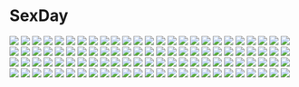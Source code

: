 # SexDay
![](https://konachan.com/image/3f6036e6dc1809bace1514195a020e46/Konachan.com%20-%20110424%20animal%20blonde_hair%20blue_eyes%20gun%20original%20seafh%20short_hair%20weapon.jpg)
![](https://konachan.com/image/d3302946eb3050e761c4efb9561d75c3/Konachan.com%20-%20216777%20animal%20anthropomorphism%20bird%20blonde_hair%20blue_eyes%20breasts%20choker%20cleavage%20crown%20dress%20gloves%20long_hair%20navel%20saikou-iro_aurora%20zhanjian_shaonu.jpg)
![](https://konachan.com/jpeg/2dd027380fd31044444221d1490ef07e/Konachan.com%20-%2089868%20black_hair%20blonde_hair%20elnestina_madry%20long_hair%20mercuria%20mitsumomo_mamu%20panties%20school_uniform%20short_hair%20tsurugi_ai%20twintails%20underwear.jpg)
![](https://konachan.com/image/ff24ac7e02979330be8d83f7f069145f/Konachan.com%20-%20180087%20blue_eyes%20crown%20glasses%20gloves%20gray_eyes%20gray_hair%20group%20gun%20katana%20leaves%20long_hair%20male%20pink_hair%20ribbons%20signed%20skirt%20sword%20tie%20twintails%20weapon.jpg)
![](https://konachan.com/image/946c4de1895c4944a7242d0c66a7af56/Konachan.com%20-%20278223%202girls%20azur_lane%20bell%20breasts%20cake%20camera%20christmas%20cleavage%20damiaodi%20fireworks%20food%20fruit%20long_hair%20phone%20ponytail%20purple_eyes%20sky%20watermelon.jpg)
![](https://konachan.com/image/15c69d862a388e6b51dd33cc5a823b13/Konachan.com%20-%20164456%20air%20bed%20fireworks%20kamio_misuzu%20moonknives%20ponytail%20tagme.jpg)
![](https://konachan.com/jpeg/cc561551cb646fa3a8ef4bb29517dcae/Konachan.com%20-%20227012%202girls%20aqua_eyes%20barefoot%20breasts%20brown_hair%20couch%20cropped%20feguimel%20orange_hair%20panties%20purple_eyes%20underwear%20waifu2x.jpg)
![](https://konachan.com/image/e372a7cb663de291951751d7333dcb62/Konachan.com%20-%20258424%20brown_eyes%20brown_hair%20butterfly%20fujiwara_hajime%20grass%20idolmaster%20idolmaster_cinderella_girls%20japanese_clothes%20kimono%20lamier%20moon%20short_hair.jpg)
![](https://konachan.com/image/3b730852ab8b7722f39bff221ad2cb28/Konachan.com%20-%20193564%20asakura_yume%20brown_hair%20christmas%20da_capo%20da_capo_dream_x%27mas%20da_capo_ii%20dress%20kayura_yuka%20thighhighs.jpg)
![](https://konachan.com/image/c00e4f89fd8d97b73aa83f1e4ba92ed7/Konachan.com%20-%2083551%20aizen_sousuke%20all_male%20bleach%20male.jpg)
![](https://konachan.com/image/e5590dcdfc8711ea70b7da341031de23/Konachan.com%20-%20113567%20animal%20dress%20fish%20futami_ami%20idolmaster%20mikii%20minase_iori%20miura_azusa%20thighhighs.jpg)
![](https://konachan.com/image/44a90330fb81d0d0d69720a26f42c4a2/Konachan.com%20-%20255980%20akizone%20anthropomorphism%20black_hair%20breasts%20elbow_gloves%20gloves%20kantai_collection%20long_hair%20nagato_%28kancolle%29%20red_eyes%20skirt%20thighhighs%20water.jpg)
![](https://konachan.com/image/efdfc90ea215b87bba6ab779d8b8cf7e/Konachan.com%20-%2089193%20erica_hartmann%20francesca_lucchini%20gertrud_barkhorn%20lynette_bishop%20miyafuji_yoshika%20monizumi_ishikawa%20sakamoto_mio%20sanya_v_litvyak%20strike_witches.jpg)
![](https://konachan.com/image/a6ef9a2feb683ea2450794de2f44d908/Konachan.com%20-%20128466%20bikini%20black_hair%20blue_eyes%20breasts%20cleavage%20persona%20persona_4%20shirogane_naoto%20short_hair%20swimsuit.jpg)
![](https://konachan.com/image/40abc61fa7e3b6495c66a56f4bd7a6ae/Konachan.com%20-%20243887%20all_male%20kukka%20male%20original.jpg)
![](https://konachan.com/image/0e9701a3a5a2f33afe7c60b92c2770be/Konachan.com%20-%20125382%20animal%20bird%20dress%20emanon123%20feathers%20idolmaster%20shijou_takane%20sky.jpg)
![](https://konachan.com/jpeg/6face324d8c2f617f367b530302afeb3/Konachan.com%20-%20246926%20bikini%20blush%20breasts%20brown_hair%20bubbles%20choker%20clouds%20game_cg%20long_hair%20navel%20purple_eyes%20sky%20sprite%20suzumori%20swimsuit%20twintails%20water%20yuuki_itsuka.jpg)
![](https://konachan.com/image/a3754035cdb58c173dd1917b10d6f879/Konachan.com%20-%20279022%202girls%20hat%20japanese_clothes%20kimono%20kukka%20original%20scarf%20shrine%20torii%20umbrella.jpg)
![](https://konachan.com/image/07b9bde425ddd2dc3b9ddc78a58f6efd/Konachan.com%20-%2019622%20akari%20breasts%20kono_minikuku_mo_utsukushii_sekai%20nipples%20undressing%20vector.jpg)
![](https://konachan.com/image/df3b909aa2003bc536862dd26f2a0776/Konachan.com%20-%2034495%20animal_ears%20blush%20clouds%20dress%20fang%20horo%20long_hair%20ookami_to_koushinryou%20orange_hair%20red_eyes%20shino_%28eefy%29%20sky%20tail%20wolfgirl.jpg)
![](https://konachan.com/image/92167a0924ef4c4ad2086cfc28172b07/Konachan.com%20-%20238104%20clouds%20mclelun%20nobody%20original%20scenic%20shade%20sky%20tree%20watermark.jpg)
![](https://konachan.com/jpeg/15ba2319a3511b4c76c071c5c8acedb3/Konachan.com%20-%20238723%20black_hair%20blush%20brown_eyes%20dualscreen%20gloves%20hat%20loli%20necklace%20ponytail%20scarf%20shana%20shorts%20skirt%20tachitsu_teto%20thighhighs%20waifu2x%20wink.jpg)
![](https://konachan.com/image/a44025b30046c99b9d5ba420c027063e/Konachan.com%20-%2027664%20blue_eyes%20brown_hair%20neon_genesis_evangelion%20soryu_asuka_langley%20swimsuit.jpg)
![](https://konachan.com/jpeg/cc966259b162f2ba594c8113075c4445/Konachan.com%20-%20293000%20anthropomorphism%20azur_lane%20brown_hair%20gloves%20horns%20long_hair%20mikasa_%28azur_lane%29%20signed%20sword%20tomocha_%28tmc_tmc8%29%20uniform%20weapon%20yellow_eyes.jpg)
![](https://konachan.com/image/c5a9f2c42a855aed554f60d86400953b/Konachan.com%20-%20200389%20blue_eyes%20blue_hair%20cirno%20dress%20fairy%20pokio%20ribbons%20short_hair%20summer%20touhou%20tree%20wings%20wink.jpg)
![](https://konachan.com/image/621870513593de81e9da58d7de984bea/Konachan.com%20-%2042349%202girls%20black_hair%20blonde_hair%20dress%20hakurei_reimu%20hat%20japanese_clothes%20kirisame_marisa%20landscape%20long_hair%20miko%20scenic%20sky%20touhou%20witch.jpg)
![](https://konachan.com/jpeg/48f3a7b2eed3ca3fdcc7ba48e89f2c99/Konachan.com%20-%20292362%20anthropomorphism%20autumn%20ayanami_%28azur_lane%29%20azur_lane%20javelin_%28azur_lane%29%20laffey_%28azur_lane%29%20mentai_mayo%20sleeping.jpg)
![](https://konachan.com/image/5b3b8aef3761bb6bac83ce2123a35b52/Konachan.com%20-%20137452%20accel_world%20bikini%20black_hair%20kuro_yuki_hime%20long_hair%20navel%20school_uniform%20swimsuit%20thighhighs%20wings%20yilan.jpg)
![](https://konachan.com/image/57f9b3cfb3280c14b04b04cf4a32a016/Konachan.com%20-%2062865%20forest%20group%20gumi%20japanese_clothes%20kagamine_len%20kagamine_rin%20kamui_gakupo%20male%20megurine_luka%20tree%20vocaloid.jpg)
![](https://konachan.com/image/aebeb202e7467b1da561e023b690551a/Konachan.com%20-%207973%20berrys%20izuno_youko%20kimizuka_aoi%20sphere.jpg)
![](https://konachan.com/image/25df0a550010ad015cb9e44e1a5cc41e/Konachan.com%20-%20204690%20bikini%20brown_hair%20kouji_%28astral_reverie%29%20navel%20original%20shade%20sleeping%20swimsuit.jpg)
![](https://konachan.com/image/d20dbd248bbfafa11e4db880eccea6e0/Konachan.com%20-%2021187%20sekirei.jpg)
![](https://konachan.com/image/b2441d610ae8a25d076f0da478681ed2/Konachan.com%20-%20286145%20animal_ears%20apron%20bell%20blush%20bow%20catgirl%20close%20headdress%20maid%20original%20pink_eyes%20pink_hair%20ribbons%20shiwasu_horio%20tail%20tears%20twintails.jpg)
![](https://konachan.com/image/6d23ee7e9af18d97f7611ad680361cc2/Konachan.com%20-%2016701%20bra%20duplicate%20nanao_naru%20panties%20rainbow_colored_icecream%20skirt%20underwear.jpg)
![](https://konachan.com/image/53f7ce129b346689565530a8b87c4e66/Konachan.com%20-%20164451%20a_luo%20brown_eyes%20brown_hair%20cape%20flowers%20petals%20rose%20ruby_rose%20rwby.jpg)
![](https://konachan.com/image/fbd8e7d3f289c3fd62bd389bc859fa04/Konachan.com%20-%20111907%20animal_ears%20bunny_ears%20bunnygirl%20japanese_clothes%20purple_hair%20red_eyes%20reisen_udongein_inaba%20tan_%28carbon%29%20touhou.jpg)
![](https://konachan.com/jpeg/405551e66c9fc21549147556313126fb/Konachan.com%20-%20255760%202girls%20autumn%20braids%20brown_hair%20camera%20green_eyes%20leaves%20long_hair%20ohara_mari%20pantyhose%20short_hair%20skirt%20thighhighs%20tree%20water%20wink%20yellow_eyes.jpg)
![](https://konachan.com/image/a7734b289c7d53ba5277d9065d84094a/Konachan.com%20-%20281940%20animal%20bird%20braids%20breasts%20cherry_blossoms%20cleavage%20clouds%20flowers%20food%20gloves%20green_eyes%20long_hair%20orange_hair%20pecorine%20petals%20skirt%20sky%20tiara.jpg)
![](https://konachan.com/image/b59b3f6c3f56f38e5a989ceb1ec87e24/Konachan.com%20-%20274885%20armor%20black_hair%20bodysuit%20breasts%20cape%20fate_%28series%29%20green_eyes%20kito_%28kito2%29%20magic%20qin_liangyu%20short_hair%20signed%20skintight%20spear%20weapon.jpg)
![](https://konachan.com/jpeg/4c0244e3b20d85bde606b1d04677181b/Konachan.com%20-%20297290%20blue_eyes%20cape%20enj%21%20garter_belt%20kokonoe_%28shinitagari%29%20pink_hair%20shinitagari_no_seijo_ni_shiawase_na_shuumatsu_wo.%20short_hair.jpg)
![](https://konachan.com/image/b0c439ce18a3d1e4e810e8822ee0cd15/Konachan.com%20-%20118876%20brown_hair%20original%20school_uniform%20shizuma_yoshinori%20short_hair%20water.jpg)
![](https://konachan.com/image/06ce572046577bf3cd408dcec4e6afd2/Konachan.com%20-%20252693%20barefoot%20blonde_hair%20blue_eyes%20dress%20long_hair%20original%20signed%20summer_dress%20tagme_%28artist%29.jpg)
![](https://konachan.com/jpeg/b318cafbac7349a6468aefe4a00e2a06/Konachan.com%20-%20201012%20bondage%20braids%20breasts%20brown_hair%20empress%20game_cg%20glasses%20long_hair%20mitarai_yuuna%20nipples%20nude%20pussy%20sei_shoujo%20starless%20thighhighs%20uncensored.jpg)
![](https://konachan.com/image/d43164c717f225ebc5e8691f9090843b/Konachan.com%20-%2082965%20dmyo%20megurine_luka%20vocaloid.jpg)
![](https://konachan.com/image/f08d80500f8326e90bc7fcd9b50ddbef/Konachan.com%20-%20221644%20animal%20boots%20building%20close%20cropped%20dog%20dress%20food%20kanzeon%20original%20polychromatic%20stairs.jpg)
![](https://konachan.com/image/c68ade4e78a5149efb9ece4cae64dcc0/Konachan.com%20-%2094570%20kamijou_touma%20to_aru_majutsu_no_index.jpg)
![](https://konachan.com/image/ba7c96531ace2ee7590dde0eeccca7cb/Konachan.com%20-%20192786%20eushully%20game_cg%20gun%20ikusa_megami%20suri_leyssen%20tenbin_no_la_dea_%7Eikusa_megami_memoria%7E%20weapon.jpg)
![](https://konachan.com/image/9aa64aae21340fa1e8cc70461b13259a/Konachan.com%20-%2012786%20elfen_lied%20nana_%28elfen_lied%29%20nude.jpg)
![](https://konachan.com/jpeg/03db888b8ee20c415929a1e048fe3e3f/Konachan.com%20-%20167197%20aozora_stripe%20astronauts%20blonde_hair%20blush%20breasts%20game_cg%20long_hair%20navel%20nipples%20nude%20osakabe_mahiro%20piromizu%20purple_eyes%20water%20wet.jpg)
![](https://konachan.com/image/b20b5ec1ba6482818f781c3999ad245e/Konachan.com%20-%20114623%20blue_hair%20cherry_blossoms%20flowers%20hatsune_miku%20hatsune_mikuo%20long_hair%20pink_hair%20sakura_miku%20short_hair%20snow%20twintails%20vocaloid.jpg)
![](https://konachan.com/image/6e5b523dc6ece3ec5ea6b5711cac81e7/Konachan.com%20-%20154394%202girls%20aka_tonbo_%28lovetow%29%20angel%20breasts%20cleavage%20navel%20original%20sword%20weapon.jpg)
![](https://konachan.com/image/9f59cc743db55afd7eb0525894a93919/Konachan.com%20-%2025260%20pani_poni_dash%20serizawa_akane%20white.jpg)
![](https://konachan.com/jpeg/9a7894c3ac20ec89d53172f214ec6713/Konachan.com%20-%2064314%20group%20gumi%20hatsune_miku%20kagamine_len%20kagamine_rin%20kaito%20kamui_gakupo%20male%20megurine_luka%20meiko%20twintails%20vocaloid.jpg)
![](https://konachan.com/image/ddb21d61e30e9f9c74653b924af8b811/Konachan.com%20-%2083645%20breasts%20hakurei_reimu%20nipples%20nude%20penis%20pubic_hair%20pussy%20red_eyes%20shirajira%20touhou%20uncensored.jpg)
![](https://konachan.com/image/c1025d478d07355f9f63476df31f4f5a/Konachan.com%20-%20213093%20bow%20cherry_blossom_cookie%20cookie_run%20flowers%20kawacy%20petals%20pink_eyes%20pink_hair%20skirt%20twintails%20umbrella.jpg)
![](https://konachan.com/image/c0d11947c5667ae7c6f99e2919905ea7/Konachan.com%20-%20300199%20blonde_hair%20boots%20breasts%20cleavage%20cyan%20fate_grand_order%20fate_%28series%29%20gradient%20green_eyes%20headdress%20kurisu_takumi%20short_hair%20thighhighs%20watermark.jpg)
![](https://konachan.com/image/ed938a48d954682d3416ec83c176fbdb/Konachan.com%20-%20291790%20aqua_eyes%20ass%20blush%20breasts%20emoi_do%20flowers%20long_hair%20nipples%20no_bra%20original%20ponytail%20purple_hair%20sex.jpg)
![](https://konachan.com/image/9f99c091b704ae3e69e07dc97b97f163/Konachan.com%20-%20306315%20ass%20bikini%20blush%20book%20braids%20breasts%20cait%20dark_skin%20fingering%20flowers%20group%20long_hair%20navel%20nipples%20nude%20penis%20pussy%20red_eyes%20sex%20swimsuit%20wink.jpg)
![](https://konachan.com/image/9486d10b9a81ea00ed411cc5f37f4ca0/Konachan.com%20-%2081159%20amami_haruka%20gloves%20green_eyes%20idolmaster%20microphone%20ponnetsu.jpg)
![](https://konachan.com/image/1a54b8d76fc22cb0672670159c461dba/Konachan.com%20-%20217682%20all_male%20bicolored_eyes%20cropped%20hoodie%20kaneki_ken%20male%20mask%20petitster%20short_hair%20tokyo_ghoul%20white_hair.jpg)
![](https://konachan.com/jpeg/f3b752157d7d5531f5215cf1496bac96/Konachan.com%20-%20187787%20bed%20blonde_hair%20blue_eyes%20braids%20cameltoe%20dengeki_hime%20headdress%20navel%20navel_%28company%29%20ribbons%20scan%20suzuhira_hiro%20thighhighs%20wedding_attire.jpg)
![](https://konachan.com/image/99057aee0790a27f228f221513f331cc/Konachan.com%20-%20103267%20gun%20mecha%20neon_genesis_evangelion%20sky%20totuka%20weapon.jpg)
![](https://konachan.com/image/a03b21dc7a3bb679e5f6f16cb35650e1/Konachan.com%20-%20149073%20bikini%20blush%20breasts%20christmas%20cleavage%20collar%20hat%20long_hair%20navel%20purple_eyes%20santa_hat%20swimsuit%20tagme%20thighhighs.jpg)
![](https://konachan.com/jpeg/b60980bdeaec540e9de64ffeab4f559c/Konachan.com%20-%20167169%20aqua_%28kingdom_hearts%29%20blue_eyes%20blue_hair%20hanadog%20kingdom_hearts%20short_hair%20water.jpg)
![](https://konachan.com/jpeg/66ee32060476ceb72080d30ce6641ff1/Konachan.com%20-%20221537%20black_hair%20blue_eyes%20gray%20kunimura_hakushi%20original%20polychromatic%20school_uniform%20skirt%20waifu2x.jpg)
![](https://konachan.com/image/fb1db4b9793eda4afd8b9bd12e5d06b5/Konachan.com%20-%20142373%20animal_ears%20catgirl%20chen%20cirno%20daiyousei%20fairy%20group%20hakurei_reimu%20kisume%20rumia%20saebashi%20shameimaru_aya%20touhou%20witch%20wolfgirl%20yakumo_yukari.jpg)
![](https://konachan.com/image/8a94a1d3ec0c50591cc4e50ab6edc033/Konachan.com%20-%2037031%20katsura_kotonoha%20kiyoura_setsuna%20saionji_sekai%20school_days.jpg)
![](https://konachan.com/jpeg/460ea23d7b63006275c1d6292ae2ba94/Konachan.com%20-%20148714%20blonde_hair%20blue_eyes%20dress%20elbow_gloves%20gloves%20long_hair%20stockings%20tagme%20tsurusaki_takahiro%20wedding_attire.jpg)
![](https://konachan.com/image/21869620d41f50e824a6434d6259a4ea/Konachan.com%20-%2048845%20akiyama_mio%20hirasawa_yui%20k-on%21%20kotobuki_tsumugi%20tainaka_ritsu.jpg)
![](https://konachan.com/jpeg/f352d2c53e7c8b5facd7611b6fd8c689/Konachan.com%20-%2079268%20angel_ring%20bed%20blonde_hair%20blue_eyes%20breast_grab%20breasts%20game_cg%20mika_alsted_heine%20moonstone%20nipples%20nude%20tagme.jpg)
![](https://konachan.com/image/313524670cf0ad5fb1be58b8cf5e20a4/Konachan.com%20-%2044223%20blush%20breasts%20canal_volphied%20lost_universe%20nipples%20nude%20over_drive%20panties%20underwear%20wave_ride%20white.jpg)
![](https://konachan.com/jpeg/b911e867a00b6ba38533803ea2bdc542/Konachan.com%20-%20184831%20bandaid%20blue_hair%20bondage%20boots%20braids%20gloves%20gwayo%20jinx_%28league_of_legends%29%20league_of_legends%20long_hair%20necklace%20pink_eyes%20tattoo.jpg)
![](https://konachan.com/jpeg/2490479f9a4110ac899a87f1f2ec10d4/Konachan.com%20-%20149784%20game_cg%20hananomiya_mizuho%20navel%20navel_%28company%29%20nishimata_aoi%20tsuki_ni_yorisou_otome_no_sahou.jpg)
![](https://konachan.com/image/634535f3e0e6490fc13f072fd56ada24/Konachan.com%20-%2015812%20kimikiss%20shijou_mitsuki%20takayama_kisai.jpg)
![](https://konachan.com/image/7090b706e8f90f58163e566c98dfc294/Konachan.com%20-%2072029%20blonde_hair%20blue_eyes%20clouds%20forest%20green_hair%20hat%20kochiya_sanae%20moriya_suwako%20short_hair%20skirt%20sky%20thighhighs%20touhou%20tree.jpg)
![](https://konachan.com/image/82437350536791f84e56cd87affc25cb/Konachan.com%20-%2024327%20black_hair%20breasts%20chinese_clothes%20chinese_dress%20cleavage%20eiwa%20glasses%20long_hair.jpg)
![](https://konachan.com/jpeg/74f7964b58f3f78311928e98e17041e2/Konachan.com%20-%20229285%20barefoot%20blue_hair%20breasts%20cleavage%20collar%20dress%20drink%20gloves%20gray_eyes%20group%20hat%20headdress%20long_hair%20original%20pupps%20sideboob%20tiara%20umbrella%20wings.jpg)
![](https://konachan.com/image/7a8946bec83c1876fd99f0e5d0547e20/Konachan.com%20-%2098874%202girls%20gun%20katana%20panty_%26_stocking_with_garterbelt%20panty_%28character%29%20stocking_%28character%29%20sword%20weapon.jpg)
![](https://konachan.com/image/c0db7f0a6e00484128e0b20c7d805394/Konachan.com%20-%20293789%20anthropomorphism%20azur_lane%20beach%20bikini%20blonde_hair%20cameltoe%20ipuusan_%28pestxsan%29%20sheffield_%28azur_lane%29%20short_hair%20swimsuit%20yellow_eyes.jpg)
![](https://konachan.com/jpeg/1b6461f71f6e415e011b91136d191551/Konachan.com%20-%20271155%20aliasing%20anal%20anus%20ass%20blue_eyes%20blush%20breasts%20censored%20headdress%20heart%20long_hair%20nipples%20nopan%20original%20penis%20pubic_hair%20pussy%20sex%20tattoo%20thighhighs.jpg)
![](https://konachan.com/jpeg/7ce59b5e5ed2ea773be5d69f38683613/Konachan.com%20-%20259643%202girls%20hakurei_reimu%20hat%20japanese_clothes%20kirisame_marisa%20magic%20miko%20minust%20moon%20space%20touhou%20weapon%20witch%20witch_hat.jpg)
![](https://konachan.com/jpeg/7d580a10b9b36e5ee7fd60481eb7af56/Konachan.com%20-%2073287%20black_hair%20black_rock_shooter%20blue_eyes%20boots%20gun%20kuroi_mato%20long_hair%20shorts%20sword%20weapon.jpg)
![](https://konachan.com/image/a555305c5121a30409bfd91a9ef8c7d4/Konachan.com%20-%20304623%20aak%20blush%20japanese_clothes%20loli%20long_hair%20nopan%20unleashed%20white_hair%20yellow_eyes%20yukata.jpg)
![](https://konachan.com/image/9018142469d683a50b03cbda869b2960/Konachan.com%20-%20181185%20black_hair%20dagashiya%20long_hair%20no_bra%20original%20s_kanojo%20twins%20underboob.jpg)
![](https://konachan.com/image/e079fed43e2f7e28b2fe2d5bad178ae9/Konachan.com%20-%2056182%20blonde_hair%20dress%20flandre_scarlet%20guitar%20hat%20instrument%20kiira%20long_hair%20red_eyes%20ribbons%20touhou%20vampire%20wings.jpg)
![](https://konachan.com/image/87bc650b3834bc9e4499af3607b6a22d/Konachan.com%20-%20210483%20animal%20blue%20fish%20nomiya_%28no_38%29%20original.jpg)
![](https://konachan.com/image/4ac1a9b9767ae6e6fe2625b63273cdf6/Konachan.com%20-%20241847%20aqua_eyes%20black_hair%20breasts%20cleavage%20closers%20long_hair%20pantyhose%20seo_yuri%20shaojiang%20signed.jpg)
![](https://konachan.com/jpeg/f0cdb935bb11899c62c1fa3adad775ad/Konachan.com%20-%20136449%20bed%20black_hair%20game_cg%20kujou_nanari%20long_hair%20no_bra%20oshiete_ecchi_na_recipe%20pilky%20purple_eyes%20sideboob.jpg)
![](https://konachan.com/jpeg/c1d04935184c3b8ada0570a9b9c71850/Konachan.com%20-%20238845%20bed%20blue_eyes%20blush%20bra%20breasts%20brown_hair%20clochette%20game_cg%20matsufusa_ema%20nipples%20panties%20school_uniform%20shintaro%20thighhighs%20underwear.jpg)
![](https://konachan.com/jpeg/98e054e0404f89a1181d76341d280449/Konachan.com%20-%20173639%20cosplay%20fate_kaleid_liner_prisma_illya%20fate_%28series%29%20himura_kiseki%20illyasviel_von_einzbern%20navel%20red_eyes%20sword%20type-moon%20weapon%20white_hair.jpg)
![](https://konachan.com/jpeg/4ae8d9ed5c7de3b6c2bd03a486a3b3c3/Konachan.com%20-%20193870%20black_hair%20blue_eyes%20dress%20geister%20gloves%20gun%20long_hair%20male%20original%20short_hair%20signed%20weapon.jpg)
![](https://konachan.com/image/7514f137ba1860a8708045f601c51ba7/Konachan.com%20-%2082710%20hatsune_miku%20long_hair%20twintails%20vocaloid.jpg)
![](https://konachan.com/image/12062e86893e44f14032217fbc5e3ec1/Konachan.com%20-%2086198%20angel%20armor%20blonde_hair%20dress%20flowers%20long_hair%20mecha%20original%20petals%20pinakes%20wings.jpg)
![](https://konachan.com/jpeg/ce18e526bb474cae17896d7fa2558454/Konachan.com%20-%20272164%202girls%20bell%20blush%20breasts%20brown_eyes%20catgirl%20choker%20cum%20game_cg%20headdress%20long_hair%20nekopara%20nipples%20nude%20pussy%20sayori%20tail%20tears%20white_hair.jpg)
![](https://konachan.com/jpeg/5c852d40fb45d9e7625e5262c021e59c/Konachan.com%20-%20299320%20aaaa%20blonde_hair%20blue_eyes%20blush%20breasts%20cropped%20long_hair%20nipples%20nude%20original%20pointed_ears%20water.jpg)
![](https://konachan.com/image/6589f3840523577acc21dd2c500c22d5/Konachan.com%20-%20164281%20glasses%20horns%20kneesocks_%28character%29%20panty_%26_stocking_with_garterbelt%20pointed_ears%20vector.jpg)
![](https://konachan.com/image/b6cca379a82e510eef52a201b4413772/Konachan.com%20-%2073252%20barefoot%20blush%20breasts%20brown_hair%20cleavage%20flowers%20school_swimsuit%20swimsuit%20vector.jpg)
![](https://konachan.com/jpeg/0a6c051c3c76867c548c02bf2d147ed2/Konachan.com%20-%20295949%20breasts%20candy%20chain%20chocolate%20cropped%20hat%20headband%20june_5%20last_origin%20lollipop%20necklace%20red_eyes%20short_hair%20t-13_alvis%20twintails%20waifu2x%20white_hair.jpg)
![](https://konachan.com/image/bdf50b9d09d5cfadc25c67a7f0af8658/Konachan.com%20-%2028059%20nakoruru%20nanase_aoi%20rimururu.jpg)
![](https://konachan.com/image/05fd6012c2741d93d8c0e0cf3661a79f/Konachan.com%20-%20244117%20building%20city%20clouds%20grass%20mclelun%20nobody%20original%20scenic%20sky%20watermark.jpg)
